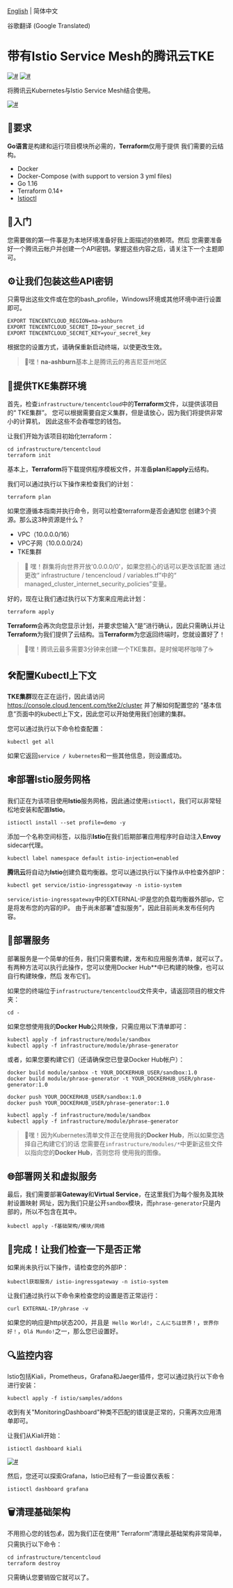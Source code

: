 [English](README.md) | 简体中文

谷歌翻译 (Google Translated)

# 带有Istio Service Mesh的腾讯云TKE

[![#](https://img.shields.io/badge/Go-1.16-blue.svg)]()
[![#](https://img.shields.io/badge/Terraform-0.14.8-blueviolet.svg)]()

将腾讯云Kubernetes与Istio Service Mesh结合使用。

[![#](assets/infra.zn-CN.png)](assets/infra.zn-CN.png)

## 🔌要求
**Go语言**是构建和运行项目模块所必需的，**Terraform**仅用于提供
我们需要的云结构。

- Docker
- Docker-Compose (with support to version 3 yml files)
- Go 1.16
- Terraform 0.14+
- [Istioctl](https://istio.io/latest/docs/setup/getting-started/)

## 🔰入门

您需要做的第一件事是为本地环境准备好我上面描述的依赖项。然后
您需要准备好一个腾讯云帐户并创建一个API密钥。掌握这些内容之后，请关注下一个主题即可。

## ⚙️让我们包装这些API密钥

只需导出这些文件或在您的bash_profile，Windows环境或其他环境中进行设置即可。

```shell
EXPORT TENCENTCLOUD_REGION=na-ashburn
EXPORT TENCENTCLOUD_SECRET_ID=your_secret_id
EXPORT TENCENTCLOUD_SECRET_KEY=your_secret_key
```

根据您的设置方式，请确保重新启动终端，以使更改生效。

>📢嘿！**na-ashburn**基本上是腾讯云的弗吉尼亚州地区

## 🧱提供TKE集群环境

首先，检查`infrastructure/tencentcloud`中的**Terraform**文件，以提供该项目的“ TKE集群”。
您可以根据需要自定义集群，但是请放心，因为我们将提供非常小的计算机，
因此这些不会吞噬您的钱包。

让我们开始为该项目初始化terraform：

```shell
cd infrastructure/tencentcloud
terraform init
```

基本上，**Terraform**将下载提供程序模板文件，并准备**plan**和**apply**云结构。

我们可以通过执行以下操作来检查我们的计划：

```shell
terraform plan
```

如果您遵循本指南并执行命令，则可以检查terraform是否会通知您
创建3个资源。那么这3种资源是什么？

- VPC（10.0.0.0/16）
- VPC子网（10.0.0.0/24）
- TKE集群

>📢 嘿！群集将向世界开放'0.0.0.0/0'，如果您担心的话可以更改该配置
>通过更改“ infrastructure / tencencloud / variables.tf”中的“ managed_cluster_internet_security_policies”变量。

好的，现在让我们通过执行以下方案来应用此计划：

```shell
terraform apply
```

**Terraform**会再次向您显示计划，并要求您输入“是”进行确认，因此只需确认并让
**Terraform**为我们提供了云结构。当**Terraform**为您返回终端时，您就设置好了！

>📢嘿！腾讯云最多需要3分钟来创建一个TKE集群。是时候喝杯咖啡了☕

## 🛠️配置Kubectl上下文

**TKE集群**现在正在运行，因此请访问 https://console.cloud.tencent.com/tke2/cluster 并了解如何配置您的
“基本信息”页面中的kubectl上下文，因此您可以开始使用我们创建的集群。

您可以通过执行以下命令检查配置：

```shell
kubectl get all
```

如果它返回`service / kubernetes`和一些其他信息，则设置成功。

## 🕸️部署Istio服务网格

我们正在为该项目使用**Istio**服务网格，因此通过使用`istioctl`，我们可以非常轻松地安装和配置**Istio**。

```shell
istioctl install --set profile=demo -y
```

添加一个名称空间标签，以指示**Istio**在我们后期部署应用程序时自动注入**Envoy** sidecar代理。

```shell
kubectl label namespace default istio-injection=enabled
```

**腾讯云**将自动为**Istio**创建负载均衡器。您可以通过执行以下操作从中检查外部IP：

```shell
kubectl get service/istio-ingressgateway -n istio-system
```

`service/istio-ingressgateway`中的EXTERNAL-IP是您的负载均衡器外部ip，它是将发布您的内容的IP。
由于尚未部署“虚拟服务”，因此目前尚未发布任何内容。

## 🚀部署服务

部署服务是一个简单的任务，我们只需要构建，发布和应用服务清单，就可以了。
有两种方法可以执行此操作，您可以使用Docker Hub**中已构建的映像，也可以自行构建映像，然后
发布它们。

如果您的终端位于`infrastructure/tencentcloud`文件夹中，请返回项目的根文件夹：

```shell
cd -
```

如果您想使用我的**Docker Hub**公共映像，只需应用以下清单即可：

```shell
kubectl apply -f infrastructure/module/sandbox
kubectl apply -f infrastructure/module/phrase-generator
```

或者，如果您要构建它们（还请确保您已登录Docker Hub帐户）：

```shell
docker build module/sanbox -t YOUR_DOCKERHUB_USER/sandbox:1.0
docker build module/phrase-generator -t YOUR_DOCKERHUB_USER/phrase-generator:1.0

docker push YOUR_DOCKERHUB_USER/sandbox:1.0
docker push YOUR_DOCKERHUB_USER/phrase-generator:1.0

kubectl apply -f infrastructure/module/sandbox
kubectl apply -f infrastructure/module/phrase-generator
```

>📢嘿！因为Kubernetes清单文件正在使用我的**Docker Hub**，所以如果您选择自己构建它们的话
>您需要在`infrastructure/modules/*`中更新这些文件以指向您的**Docker Hub**，否则您将
>使用我的图像。

## 🌐部署网关和虚拟服务

最后，我们需要部署**Gateway**和**Virtual Service**，在这里我们为每个服务及其映射设置映射
网址，因为我们只是公开`sandbox`模块，而`phrase-generator`只是内部的，所以不包含在其中。

```shell
kubectl apply -f基础架构/模块/网络
```

## 🏁完成！让我们检查一下是否正常

如果尚未执行以下操作，请检查您的外部IP：

```shell
kubectl获取服务/ istio-ingressgateway -n istio-system
```

让我们通过执行以下命令来检查您的设置是否正常运行：

```shell
curl EXTERNAL-IP/phrase -v
```

如果您的响应是http状态200，并且是` Hello World!`，`こんにちは世界！`，`世界你好！`，`Olá Mundo!`之一，那么您已设置好。

## 🔍监控内容

Istio包括Kiali，Prometheus，Grafana和Jaeger插件，您可以通过执行以下命令进行安装：

```shell
kubectl apply -f istio/samples/addons
```

收到有关"MonitoringDashboard"种类不匹配的错误是正常的，只需再次应用清单即可。

让我们从Kiali开始：

```shell
istioctl dashboard kiali
```

[![#](assets/kiali.png)]()

然后，您还可以探索Grafana，Istio已经有了一些设置仪表板：

```shell
istioctl dashboard grafana
```

## 🗑️清理基础架构

不用担心您的钱包💰，因为我们正在使用“ Terraform”清理此基础架构非常简单，只需执行以下命令：

```shell
cd infrastructure/tencentcloud
terraform destroy
```

只需确认您要销毁它就可以了。
